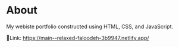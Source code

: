 # About
My webiste portfolio constructed using HTML, CSS, and JavaScript.

🔗Link: https://main--relaxed-faloodeh-3b9947.netlify.app/
